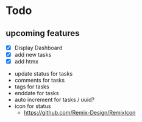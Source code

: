 # Todo

## upcoming features
- [x] Display Dashboard
- [x] add new tasks
- [x] add htmx
- update status for tasks
- comments for tasks
- tags for tasks
- enddate for tasks
- auto increment for tasks / uuid? 
- icon for status
  - https://github.com/Remix-Design/RemixIcon